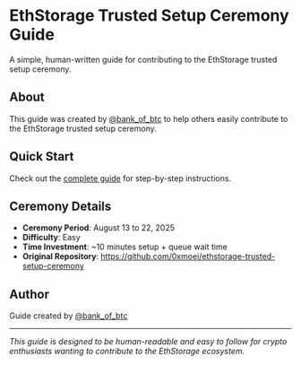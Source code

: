# EthStorage Trusted Setup Ceremony Guide

A simple, human-written guide for contributing to the EthStorage trusted setup ceremony.

## About

This guide was created by [@bank_of_btc](https://x.com/bank_of_btc) to help others easily contribute to the EthStorage trusted setup ceremony.

## Quick Start

Check out the [complete guide](ethstorage_ceremony_guide.md) for step-by-step instructions.

## Ceremony Details

- **Ceremony Period**: August 13 to 22, 2025
- **Difficulty**: Easy
- **Time Investment**: ~10 minutes setup + queue wait time
- **Original Repository**: https://github.com/0xmoei/ethstorage-trusted-setup-ceremony

## Author

Guide created by [@bank_of_btc](https://x.com/bank_of_btc)

---

*This guide is designed to be human-readable and easy to follow for crypto enthusiasts wanting to contribute to the EthStorage ecosystem.*
